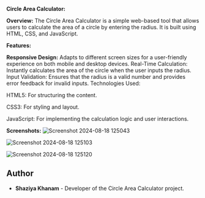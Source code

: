 **Circle Area Calculator:**

**Overview:**
The Circle Area Calculator is a simple web-based tool that allows users to calculate the area of a circle by entering the radius. It is built using HTML, CSS, and JavaScript.

**Features:**

**Responsive Design:** Adapts to different screen sizes for a user-friendly experience on both mobile and desktop devices.
Real-Time Calculation: Instantly calculates the area of the circle when the user inputs the radius.
Input Validation: Ensures that the radius is a valid number and provides error feedback for invalid inputs.
Technologies Used:

HTML5: For structuring the content.

CSS3: For styling and layout.

JavaScript: For implementing the calculation logic and user interactions.

**Screenshots:**
![Screenshot 2024-08-18 125043](https://github.com/user-attachments/assets/a521164c-a318-4968-bc8c-a951eb90ad98)

![Screenshot 2024-08-18 125103](https://github.com/user-attachments/assets/f1241c0c-4146-4153-8786-8fc51d67d6d2)

![Screenshot 2024-08-18 125120](https://github.com/user-attachments/assets/8b9e3870-6f84-4eb9-801d-253800f967b0)

## Author

- **Shaziya Khanam** - Developer of the Circle Area Calculator project.










